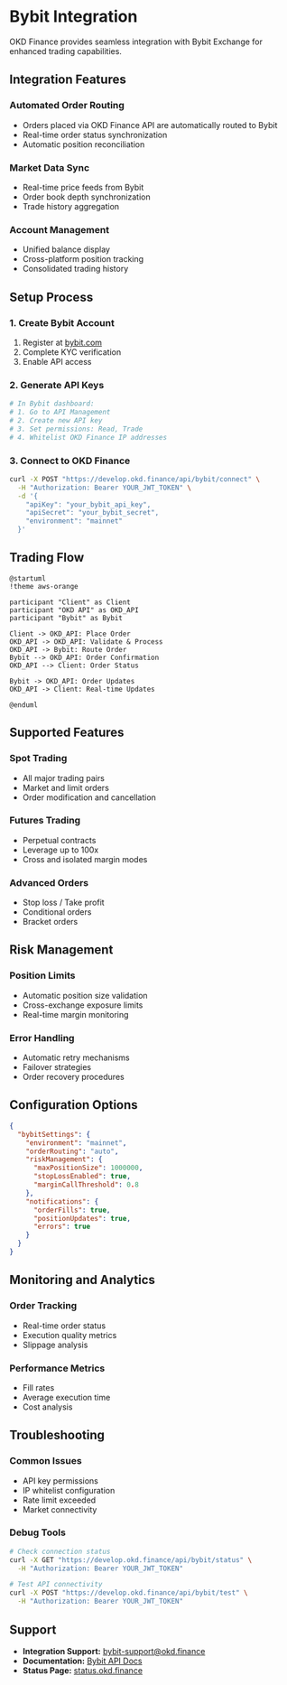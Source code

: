 # Bybit Integration

OKD Finance provides seamless integration with Bybit Exchange for enhanced trading capabilities.

## Integration Features

### Automated Order Routing
- Orders placed via OKD Finance API are automatically routed to Bybit
- Real-time order status synchronization
- Automatic position reconciliation

### Market Data Sync
- Real-time price feeds from Bybit
- Order book depth synchronization  
- Trade history aggregation

### Account Management
- Unified balance display
- Cross-platform position tracking
- Consolidated trading history

## Setup Process

### 1. Create Bybit Account
1. Register at [bybit.com](https://bybit.com)
2. Complete KYC verification
3. Enable API access

### 2. Generate API Keys
```bash
# In Bybit dashboard:
# 1. Go to API Management
# 2. Create new API key
# 3. Set permissions: Read, Trade
# 4. Whitelist OKD Finance IP addresses
```

### 3. Connect to OKD Finance
```bash
curl -X POST "https://develop.okd.finance/api/bybit/connect" \
  -H "Authorization: Bearer YOUR_JWT_TOKEN" \
  -d '{
    "apiKey": "your_bybit_api_key",
    "apiSecret": "your_bybit_secret",
    "environment": "mainnet"
  }'
```

## Trading Flow

```text
@startuml
!theme aws-orange

participant "Client" as Client
participant "OKD API" as OKD_API
participant "Bybit" as Bybit

Client -> OKD_API: Place Order
OKD_API -> OKD_API: Validate & Process
OKD_API -> Bybit: Route Order
Bybit --> OKD_API: Order Confirmation
OKD_API --> Client: Order Status

Bybit -> OKD_API: Order Updates
OKD_API -> Client: Real-time Updates

@enduml
```

## Supported Features

### Spot Trading
- All major trading pairs
- Market and limit orders
- Order modification and cancellation

### Futures Trading
- Perpetual contracts
- Leverage up to 100x
- Cross and isolated margin modes

### Advanced Orders
- Stop loss / Take profit
- Conditional orders
- Bracket orders

## Risk Management

### Position Limits
- Automatic position size validation
- Cross-exchange exposure limits
- Real-time margin monitoring

### Error Handling
- Automatic retry mechanisms
- Failover strategies
- Order recovery procedures

## Configuration Options

```json
{
  "bybitSettings": {
    "environment": "mainnet",
    "orderRouting": "auto",
    "riskManagement": {
      "maxPositionSize": 1000000,
      "stopLossEnabled": true,
      "marginCallThreshold": 0.8
    },
    "notifications": {
      "orderFills": true,
      "positionUpdates": true,
      "errors": true
    }
  }
}
```

## Monitoring and Analytics

### Order Tracking
- Real-time order status
- Execution quality metrics
- Slippage analysis

### Performance Metrics
- Fill rates
- Average execution time
- Cost analysis

## Troubleshooting

### Common Issues
- API key permissions
- IP whitelist configuration
- Rate limit exceeded
- Market connectivity

### Debug Tools
```bash
# Check connection status
curl -X GET "https://develop.okd.finance/api/bybit/status" \
  -H "Authorization: Bearer YOUR_JWT_TOKEN"

# Test API connectivity  
curl -X POST "https://develop.okd.finance/api/bybit/test" \
  -H "Authorization: Bearer YOUR_JWT_TOKEN"
```

## Support

- **Integration Support:** bybit-support@okd.finance
- **Documentation:** [Bybit API Docs](https://bybit-exchange.github.io/docs/)
- **Status Page:** [status.okd.finance](https://status.okd.finance) 